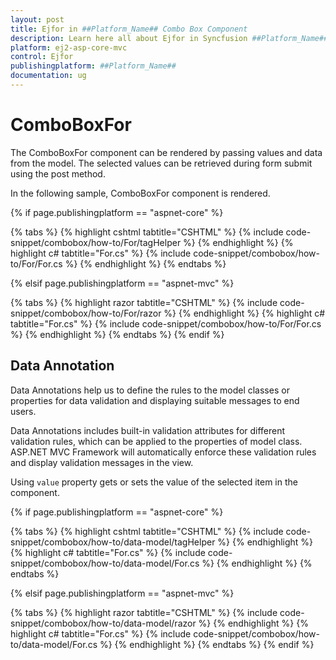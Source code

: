 ```yaml
---
layout: post
title: Ejfor in ##Platform_Name## Combo Box Component
description: Learn here all about Ejfor in Syncfusion ##Platform_Name## Combo Box component and more.
platform: ej2-asp-core-mvc
control: Ejfor
publishingplatform: ##Platform_Name##
documentation: ug
---
```



# ComboBoxFor

The ComboBoxFor component can be rendered by passing values and data from the model. The selected values can be retrieved during form submit using the post method.

In the following sample, ComboBoxFor component is rendered.

{% if page.publishingplatform == "aspnet-core" %}

{% tabs %}
{% highlight cshtml tabtitle="CSHTML" %}
{% include code-snippet/combobox/how-to/For/tagHelper %}
{% endhighlight %}
{% highlight c# tabtitle="For.cs" %}
{% include code-snippet/combobox/how-to/For/For.cs %}
{% endhighlight %}
{% endtabs %}

{% elsif page.publishingplatform == "aspnet-mvc" %}

{% tabs %}
{% highlight razor tabtitle="CSHTML" %}
{% include code-snippet/combobox/how-to/For/razor %}
{% endhighlight %}
{% highlight c# tabtitle="For.cs" %}
{% include code-snippet/combobox/how-to/For/For.cs %}
{% endhighlight %}
{% endtabs %}
{% endif %}



## Data Annotation

Data Annotations help us to define the rules to the model classes or properties for data validation and displaying suitable messages to end users.

Data Annotations includes built-in validation attributes for different validation rules, which can be applied to the properties of model class. ASP.NET MVC Framework will automatically enforce these validation rules and display validation messages in the view.

Using `value` property gets or sets the value of the selected item in the component.

{% if page.publishingplatform == "aspnet-core" %}

{% tabs %}
{% highlight cshtml tabtitle="CSHTML" %}
{% include code-snippet/combobox/how-to/data-model/tagHelper %}
{% endhighlight %}
{% highlight c# tabtitle="For.cs" %}
{% include code-snippet/combobox/how-to/data-model/For.cs %}
{% endhighlight %}
{% endtabs %}

{% elsif page.publishingplatform == "aspnet-mvc" %}

{% tabs %}
{% highlight razor tabtitle="CSHTML" %}
{% include code-snippet/combobox/how-to/data-model/razor %}
{% endhighlight %}
{% highlight c# tabtitle="For.cs" %}
{% include code-snippet/combobox/how-to/data-model/For.cs %}
{% endhighlight %}
{% endtabs %}
{% endif %}


